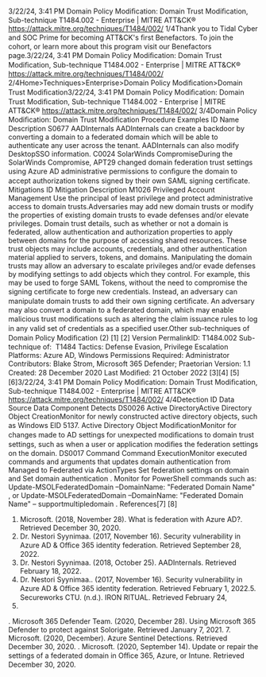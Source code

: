 3/22/24, 3:41 PM Domain Policy Modiﬁcation: Domain Trust Modiﬁcation, Sub-technique T1484.002 - Enterprise | MITRE ATT&CK®
https://attack.mitre.org/techniques/T1484/002/ 1/4Thank you to Tidal Cyber and SOC Prime for becoming ATT&CK's ﬁrst Benefactors. To join the cohort, or learn more about this program visit our
Benefactors page.3/22/24, 3:41 PM Domain Policy Modiﬁcation: Domain Trust Modiﬁcation, Sub-technique T1484.002 - Enterprise | MITRE ATT&CK®
https://attack.mitre.org/techniques/T1484/002/ 2/4Home>Techniques>Enterprise>Domain Policy Modiﬁcation>Domain Trust Modiﬁcation3/22/24, 3:41 PM Domain Policy Modiﬁcation: Domain Trust Modiﬁcation, Sub-technique T1484.002 - Enterprise | MITRE ATT&CK®
https://attack.mitre.org/techniques/T1484/002/ 3/4Domain Policy Modiﬁcation: Domain Trust Modiﬁcation
Procedure Examples
ID Name Description
S0677 AADInternals AADInternals can create a backdoor by converting a domain to a federated domain which will be able to
authenticate any user across the tenant. AADInternals can also modify DesktopSSO information.
C0024 SolarWinds
CompromiseDuring the SolarWinds Compromise, APT29 changed domain federation trust settings using Azure AD
administrative permissions to conﬁgure the domain to accept authorization tokens signed by their own
SAML signing certiﬁcate.
Mitigations
ID Mitigation Description
M1026 Privileged Account Management Use the principal of least privilege and protect administrative access to domain trusts.Adversaries may add new domain trusts or modify the properties of existing domain trusts to evade defenses and/or elevate privileges.
Domain trust details, such as whether or not a domain is federated, allow authentication and authorization properties to apply between
domains for the purpose of accessing shared resources. These trust objects may include accounts, credentials, and other authentication
material applied to servers, tokens, and domains.
Manipulating the domain trusts may allow an adversary to escalate privileges and/or evade defenses by modifying settings to add objects
which they control. For example, this may be used to forge SAML Tokens, without the need to compromise the signing certiﬁcate to forge
new credentials. Instead, an adversary can manipulate domain trusts to add their own signing certiﬁcate. An adversary may also convert a
domain to a federated domain, which may enable malicious trust modiﬁcations such as altering the claim issuance rules to log in any valid
set of credentials as a speciﬁed user.Other sub-techniques of Domain Policy Modiﬁcation (2)
[1]
[2]
Version PermalinkID: T1484.002
Sub-technique of:  T1484
 
Tactics: Defense Evasion, Privilege Escalation
 
Platforms: Azure AD, Windows
 
Permissions Required: Administrator
Contributors: Blake Strom, Microsoft 365 Defender; Praetorian
Version: 1.1
Created: 28 December 2020
Last Modiﬁed: 21 October 2022
[3][4]
[5][6]3/22/24, 3:41 PM Domain Policy Modiﬁcation: Domain Trust Modiﬁcation, Sub-technique T1484.002 - Enterprise | MITRE ATT&CK®
https://attack.mitre.org/techniques/T1484/002/ 4/4Detection
ID Data Source Data Component Detects
DS0026 Active DirectoryActive Directory
Object CreationMonitor for newly constructed active directory objects, such as Windows EID 5137.
Active Directory
Object
ModiﬁcationMonitor for changes made to AD settings for unexpected modiﬁcations to domain
trust settings, such as when a user or application modiﬁes the federation settings on
the domain.
DS0017 Command Command
ExecutionMonitor executed commands and arguments that updates domain authentication
from Managed to Federated via ActionTypes Set federation settings on domain
and Set domain authentication . Monitor for PowerShell commands such as:
Update-MSOLFederatedDomain –DomainName: "Federated Domain Name" , or
Update-MSOLFederatedDomain –DomainName: "Federated Domain Name" –
supportmultipledomain .
References[7]
[8]
1. Microsoft. (2018, November 28). What is federation with Azure
AD?. Retrieved December 30, 2020.
2. Dr. Nestori Syynimaa. (2017, November 16). Security
vulnerability in Azure AD & Oﬃce 365 identity federation.
Retrieved September 28, 2022.
3. Dr. Nestori Syynimaa. (2018, October 25). AADInternals.
Retrieved February 18, 2022.
4. Dr. Nestori Syynimaa.. (2017, November 16). Security
vulnerability in Azure AD & Oﬃce 365 identity federation.
Retrieved February 1, 2022.5. Secureworks CTU. (n.d.). IRON RITUAL. Retrieved February 24,
2022.
 . Microsoft 365 Defender Team. (2020, December 28). Using
Microsoft 365 Defender to protect against Solorigate.
Retrieved January 7, 2021.
7. Microsoft. (2020, December). Azure Sentinel Detections.
Retrieved December 30, 2020.
 . Microsoft. (2020, September 14). Update or repair the settings
of a federated domain in Oﬃce 365, Azure, or Intune. Retrieved
December 30, 2020.
